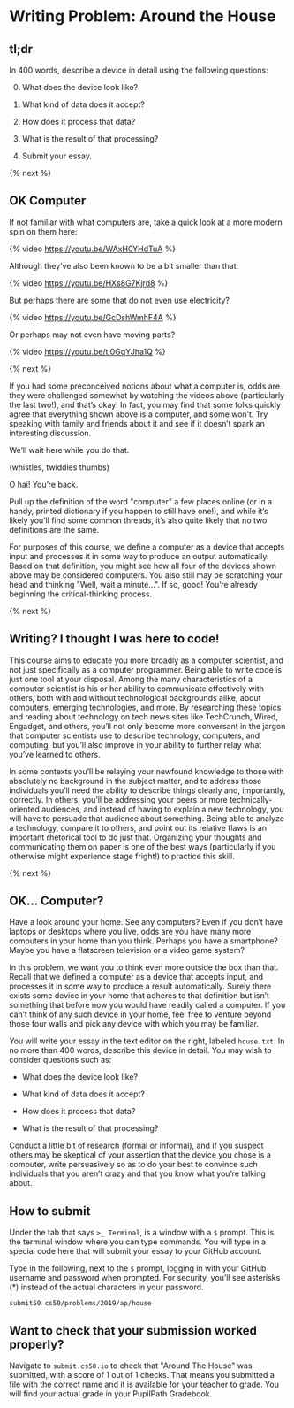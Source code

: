 # Writing Problem: Around the House

## tl;dr

In 400 words, describe a device in detail using the following questions:

0. What does the device look like?

1. What kind of data does it accept?

2. How does it process that data?

3. What is the result of that processing?

4. Submit your essay.

{% next %}

## OK Computer

If not familiar with what computers are, take a quick look at a more modern spin on them here:

{% video https://youtu.be/WAxH0YHdTuA %}

Although they’ve also been known to be a bit smaller than that:

{% video https://youtu.be/HXs8G7Kjrd8 %}

But perhaps there are some that do not even use electricity?

{% video https://youtu.be/GcDshWmhF4A %}

Or perhaps may not even have moving parts?

{% video https://youtu.be/tI0GqYJha1Q %}

{% next %}

If you had some preconceived notions about what a computer is, odds are they were challenged somewhat by watching the videos above (particularly the last two!), and that’s okay! In fact, you may find that some folks quickly agree that everything shown above is a computer, and some won’t. Try speaking with family and friends about it and see if it doesn’t spark an interesting discussion.

We’ll wait here while you do that.

(whistles, twiddles thumbs)

O hai! You’re back.

Pull up the definition of the word "computer" a few places online (or in a handy, printed dictionary if you happen to still have one!), and while it’s likely you’ll find some common threads, it’s also quite likely that no two definitions are the same.

For purposes of this course, we define a computer as a device that accepts input and processes it in some way to produce an output automatically. Based on that definition, you might see how all four of the devices shown above may be considered computers. You also still may be scratching your head and thinking "Well, wait a minute…​". If so, good! You’re already beginning the critical-thinking process.

{% next %}

## Writing? I thought I was here to code!

This course aims to educate you more broadly as a computer scientist, and not just specifically as a computer programmer. Being able to write code is just one tool at your disposal. Among the many characteristics of a computer scientist is his or her ability to communicate effectively with others, both with and without technological backgrounds alike, about computers, emerging technologies, and more. By researching these topics and reading about technology on tech news sites like TechCrunch, Wired, Engadget, and others, you’ll not only become more conversant in the jargon that computer scientists use to describe technology, computers, and computing, but you’ll also improve in your ability to further relay what you’ve learned to others.

In some contexts you’ll be relaying your newfound knowledge to those with absolutely no background in the subject matter, and to address those individuals you’ll need the ability to describe things clearly and, importantly, correctly. In others, you’ll be addressing your peers or more technically-oriented audiences, and instead of having to explain a new technology, you will have to persuade that audience about something. Being able to analyze a technology, compare it to others, and point out its relative flaws is an important rhetorical tool to do just that. Organizing your thoughts and communicating them on paper is one of the best ways (particularly if you otherwise might experience stage fright!) to practice this skill.

{% next %}

## OK… Computer?

Have a look around your home. See any computers? Even if you don’t have laptops or desktops where you live, odds are you have many more computers in your home than you think. Perhaps you have a smartphone? Maybe you have a flatscreen television or a video game system?

In this problem, we want you to think even more outside the box than that. Recall that we defined a computer as a device that accepts input, and processes it in some way to produce a result automatically. Surely there exists some device in your home that adheres to that definition but isn’t something that before now you would have readily called a computer. If you can’t think of any such device in your home, feel free to venture beyond those four walls and pick any device with which you may be familiar.

You will write your essay in the text editor on the right, labeled `house.txt`. In no more than 400 words, describe this device in detail. You may wish to consider questions such as:

* What does the device look like?

* What kind of data does it accept?

* How does it process that data?

* What is the result of that processing?

Conduct a little bit of research (formal or informal), and if you suspect others may be skeptical of your assertion that the device you chose is a computer, write persuasively so as to do your best to convince such individuals that you aren’t crazy and that you know what you’re talking about.

## How to submit

Under the tab that says `>_ Terminal`, is a window with a `$` prompt. This is the terminal window where you can type commands. You will type in a special code here that will submit your essay to your GitHub account.

Type in the following, next to the `$` prompt, logging in with your GitHub username and password when prompted. For security, you’ll see asterisks (*) instead of the actual characters in your password.

```
submit50 cs50/problems/2019/ap/house
```

## Want to check that your submission worked properly?

Navigate to `submit.cs50.io` to check that "Around The House" was submitted, with a score of 1 out of 1 checks. That means you submitted a file with the correct name and it is available for your teacher to grade. You will find your actual grade in your PupilPath Gradebook.

